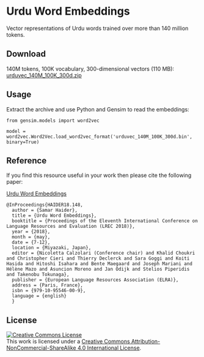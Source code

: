 # Urdu Word Embeddings

Vector representations of Urdu words trained over more than 140 million tokens.

## Download

140M tokens, 100K vocabulary, 300-dimensional vectors (110 MB): [urduvec_140M_100K_300d.zip](https://drive.google.com/uc?id=1K_4Fbdv9GJDNjR_avLbzKdJPEMVWdYBm&export=download)

## Usage

Extract the archive and use Python and Gensim to read the embeddings:

~~~~
from gensim.models import word2vec

model = word2vec.Word2Vec.load_word2vec_format('urduvec_140M_100K_300d.bin', binary=True)
~~~~

## Reference

If you find this resource useful in your work then please cite the following paper:

[Urdu Word Embeddings](http://www.lrec-conf.org/proceedings/lrec2018/pdf/148.pdf)

~~~~
@InProceedings{HAIDER18.148,
  author = {Samar Haider},
  title = {Urdu Word Embeddings},
  booktitle = {Proceedings of the Eleventh International Conference on Language Resources and Evaluation (LREC 2018)},
  year = {2018},
  month = {may},
  date = {7-12},
  location = {Miyazaki, Japan},
  editor = {Nicoletta Calzolari (Conference chair) and Khalid Choukri and Christopher Cieri and Thierry Declerck and Sara Goggi and Koiti Hasida and Hitoshi Isahara and Bente Maegaard and Joseph Mariani and Hélène Mazo and Asuncion Moreno and Jan Odijk and Stelios Piperidis and Takenobu Tokunaga},
  publisher = {European Language Resources Association (ELRA)},
  address = {Paris, France},
  isbn = {979-10-95546-00-9},
  language = {english}
  }
~~~~

## License

<a rel="license" href="http://creativecommons.org/licenses/by-nc-sa/4.0/"><img alt="Creative Commons License" style="border-width:0" src="https://i.creativecommons.org/l/by-nc-sa/4.0/88x31.png" /></a><br />This work is licensed under a <a rel="license" href="http://creativecommons.org/licenses/by-nc-sa/4.0/">Creative Commons Attribution-NonCommercial-ShareAlike 4.0 International License</a>.
